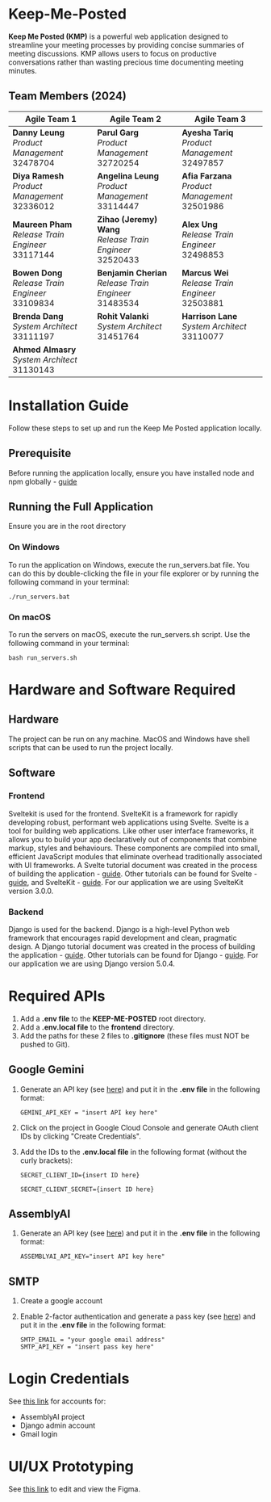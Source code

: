 # Keep-Me-Posted

**Keep Me Posted (KMP)** is a powerful web application designed to streamline your meeting processes by providing concise summaries of meeting discussions. KMP allows users to focus on productive conversations rather than wasting precious time documenting meeting minutes.

## Team Members (2024)


| **Agile Team 1**                                | **Agile Team 2**                               | **Agile Team 3**                               |
|-------------------------------------------------|------------------------------------------------|------------------------------------------------|
| **Danny Leung** <br> *Product Management* <br> 32478704    | **Parul Garg** <br> *Product Management* <br> 32720254      | **Ayesha Tariq** <br> *Product Management* <br> 32497857      |
| **Diya Ramesh** <br> *Product Management* <br> 32336012    | **Angelina Leung** <br> *Product Management* <br> 33114447  | **Afia Farzana** <br> *Product Management* <br> 32501986      |
| **Maureen Pham** <br> *Release Train Engineer* <br> 33117144    | **Zihao (Jeremy) Wang** <br> *Release Train Engineer* <br> 32520433   | **Alex Ung** <br> *Release Train Engineer* <br> 32498853     |
| **Bowen Dong** <br> *Release Train Engineer* <br> 33109834    | **Benjamin Cherian** <br> *Release Train Engineer* <br> 31483534    | **Marcus Wei** <br> *Release Train Engineer* <br> 32503881   |
| **Brenda Dang** <br> *System Architect* <br> 33111197    | **Rohit Valanki** <br> *System Architect* <br> 31451764   | **Harrison Lane** <br> *System Architect* <br> 33110077    |
| **Ahmed Almasry** <br> *System Architect* <br> 31130143    |                                                 |                                                 |

# Installation Guide

Follow these steps to set up and run the Keep Me Posted application locally.

## Prerequisite

Before running the application locally, ensure you have installed node and npm globally - [guide]( https://docs.npmjs.com/downloading-and-installing-node-js-and-npm) 


## Running the Full Application
Ensure you are in the root directory

### On Windows 
To run the application on Windows, execute the run_servers.bat file. You can do this by double-clicking the file in your file explorer or by running the following command in your terminal:
```console
./run_servers.bat
```

### On macOS
To run the servers on macOS, execute the run_servers.sh script. Use the following command in your terminal:
```console
bash run_servers.sh
```

# Hardware and Software Required

## Hardware 
The project can be run on any machine. MacOS and Windows have shell scripts that can be used to run the project locally.

## Software

### Frontend
Sveltekit is used for the frontend. SvelteKit is a framework for rapidly developing robust, performant web applications using Svelte. Svelte is a tool for building web applications. Like other user interface frameworks, it allows you to build your app declaratively out of components that combine markup, styles and behaviours. These components are compiled into small, efficient JavaScript modules that eliminate overhead traditionally associated with UI frameworks. A Svelte tutorial document was created in the process of building the application - [guide](https://docs.google.com/document/d/17psSA8k25k4564wV-8v7a0rGIPiNH81VshTD11CCbUA/edit#heading=h.9ezp793n1bwb). Other tutorials can be found for Svelte - [guide](https://learn.svelte.dev/tutorial/welcome-to-svelte), and SvelteKit - [guide](https://kit.svelte.dev/docs/introduction). For our application we are using SvelteKit version 3.0.0.

### Backend
Django is used for the backend. Django is a high-level Python web framework that encourages rapid development and clean, pragmatic design. A Django tutorial document was created in the process of building the application - [guide](https://docs.google.com/document/d/1YI8r4dVbv2plGCXqexPKSkVPoaYwnvzpAtN_q0XUfro/edit#heading=h.9ezp793n1bwb). Other tutorials can be found for Django - [guide](https://docs.djangoproject.com/en/5.1/). For our application we are using Django version 5.0.4.

# Required APIs
1. Add a **.env file** to the **KEEP-ME-POSTED** root directory.
2. Add a **.env.local file** to the **frontend** directory.
3. Add the paths for these 2 files to **.gitignore** (these files must NOT be pushed to Git).
## Google Gemini
1. Generate an API key (see [here](https://ai.google.dev/gemini-api/docs/api-key)) and put it in the **.env file** in the following format:

    ```
    GEMINI_API_KEY = "insert API key here"
    ```

2. Click on the project in Google Cloud Console and generate OAuth client IDs by clicking "Create Credentials".

3. Add the IDs to the **.env.local file** in the following format (without the curly brackets):

    ```
    SECRET_CLIENT_ID={insert ID here}

    SECRET_CLIENT_SECRET={insert ID here}
    ```

## AssemblyAI
1. Generate an API key (see [here](https://www.assemblyai.com/products/speech-to-text?utm_source=google&utm_medium=cpc&utm_campaign=Brand&utm_term=assemblyai%20api&gad_source=1&gclid=CjwKCAjwuMC2BhA7EiwAmJKRrI_UILFgqbguYibYz-ycmPIH38b_nN6eS8sUZX0ES2pGG_A2ldjJSxoC22IQAvD_BwE)) and put it in the **.env file** in the following format:

    ```
    ASSEMBLYAI_API_KEY="insert API key here"
    ```

## SMTP
1. Create a google account
2. Enable 2-factor authentication and generate a pass key (see [here](https://www.youtube.com/watch?v=RlfyGCxuNVI)) and put it in the **.env file** in the following format:

    ```
    SMTP_EMAIL = "your google email address"
    SMTP_API_KEY = "insert pass key here"
    ```

# Login Credentials
See [this link](https://docs.google.com/document/d/12utGqgSPGZd5jvaNlT22FTJlpHR073LqWaKULZvcidU/edit) for accounts for:
* AssemblyAI project
* Django admin account
* Gmail login

# UI/UX Prototyping
See [this link](https://www.figma.com/design/2ViXY8jjaYoqQUNvJ0zHOE/Keep-Me-Posted-Designs?node-id=2210-441096&t=XM3WtZ90aTzj3E8g-1) to edit and view the Figma.
